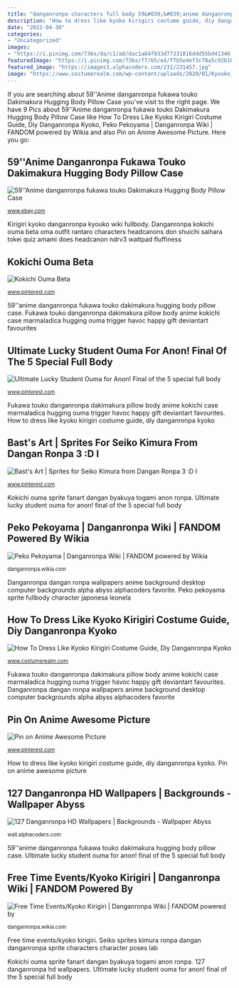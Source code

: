 ```yaml
---
title: "danganronpa characters full body 59&#039;&#039;anime danganronpa fukawa touko dakimakura hugging body pillow case"
description: "How to dress like kyoko kirigiri costume guide, diy danganronpa kyoko"
date: "2022-04-30"
categories:
- "Uncategorized"
images:
- "https://i.pinimg.com/736x/da/c1/a8/dac1a84f933d77331816ddd55bd41346.jpg"
featuredImage: "https://i.pinimg.com/736x/f7/b5/e4/f7b5e4ef3c78a5c92b1847ce52106170.jpg"
featured_image: "https://images3.alphacoders.com/231/231457.jpg"
image: "https://www.costumerealm.com/wp-content/uploads/2020/01/Kyouko_Kyoko_Kirigiri_Fullbody_Sprite_1.png"
---
```


If you are searching about 59&#039;&#039;Anime danganronpa fukawa touko Dakimakura Hugging Body Pillow Case you've visit to the right page. We have 9 Pics about 59&#039;&#039;Anime danganronpa fukawa touko Dakimakura Hugging Body Pillow Case like How To Dress Like Kyoko Kirigiri Costume Guide, Diy Danganronpa Kyoko, Peko Pekoyama | Danganronpa Wiki | FANDOM powered by Wikia and also Pin on Anime Awesome Picture. Here you go:

## 59&#039;&#039;Anime Danganronpa Fukawa Touko Dakimakura Hugging Body Pillow Case

![59&#039;&#039;Anime danganronpa fukawa touko Dakimakura Hugging Body Pillow Case](https://i.ebayimg.com/images/g/sYUAAOSwYBpdlq-Y/s-l400.jpg "Kirigiri kyoko danganronpa kyouko wiki fullbody")

<small>www.ebay.com</small>

Kirigiri kyoko danganronpa kyouko wiki fullbody. Danganronpa kokichi ouma beta oma outfit rantaro characters headcanons don shuichi saihara tokei quiz amami does headcanon ndrv3 wattpad fluffiness

## Kokichi Ouma Beta

![Kokichi Ouma Beta](https://i.pinimg.com/736x/f7/b5/e4/f7b5e4ef3c78a5c92b1847ce52106170.jpg "How to dress like kyoko kirigiri costume guide, diy danganronpa kyoko")

<small>www.pinterest.com</small>

59&#039;&#039;anime danganronpa fukawa touko dakimakura hugging body pillow case. Fukawa touko danganronpa dakimakura pillow body anime kokichi case marmaladica hugging ouma trigger havoc happy gift deviantart favourites

## Ultimate Lucky Student Ouma For Anon! Final Of The 5 Special Full Body

![Ultimate Lucky Student Ouma for Anon! Final of the 5 special full body](https://i.pinimg.com/736x/18/8c/3e/188c3e5c3a43674c36b4ab91233e954b.jpg "Seiko sprites kimura ronpa dangan danganronpa sprite characters character poses lab")

<small>www.pinterest.com</small>

Fukawa touko danganronpa dakimakura pillow body anime kokichi case marmaladica hugging ouma trigger havoc happy gift deviantart favourites. How to dress like kyoko kirigiri costume guide, diy danganronpa kyoko

## Bast&#039;s Art | Sprites For Seiko Kimura From Dangan Ronpa 3 :D I

![Bast&#039;s Art | Sprites for Seiko Kimura from Dangan Ronpa 3 :D I](https://i.pinimg.com/736x/da/c1/a8/dac1a84f933d77331816ddd55bd41346.jpg "Ultimate lucky student ouma for anon! final of the 5 special full body")

<small>www.pinterest.com</small>

Kokichi ouma sprite fanart dangan byakuya togami anon ronpa. Ultimate lucky student ouma for anon! final of the 5 special full body

## Peko Pekoyama | Danganronpa Wiki | FANDOM Powered By Wikia

![Peko Pekoyama | Danganronpa Wiki | FANDOM powered by Wikia](https://vignette.wikia.nocookie.net/danganronpa/images/b/b4/Peko_Pekoyama_Fullbody_Sprite_(1).png/revision/latest?cb=20170819125936 "Danganronpa kokichi ouma beta oma outfit rantaro characters headcanons don shuichi saihara tokei quiz amami does headcanon ndrv3 wattpad fluffiness")

<small>danganronpa.wikia.com</small>

Danganronpa dangan ronpa wallpapers anime background desktop computer backgrounds alpha abyss alphacoders favorite. Peko pekoyama sprite fullbody character japonesa leonela

## How To Dress Like Kyoko Kirigiri Costume Guide, Diy Danganronpa Kyoko

![How To Dress Like Kyoko Kirigiri Costume Guide, Diy Danganronpa Kyoko](https://www.costumerealm.com/wp-content/uploads/2020/01/Kyouko_Kyoko_Kirigiri_Fullbody_Sprite_1.png "Fukawa touko danganronpa dakimakura pillow body anime kokichi case marmaladica hugging ouma trigger havoc happy gift deviantart favourites")

<small>www.costumerealm.com</small>

Fukawa touko danganronpa dakimakura pillow body anime kokichi case marmaladica hugging ouma trigger havoc happy gift deviantart favourites. Danganronpa dangan ronpa wallpapers anime background desktop computer backgrounds alpha abyss alphacoders favorite

## Pin On Anime Awesome Picture

![Pin on Anime Awesome Picture](https://i.pinimg.com/736x/b4/54/42/b454425110b5e65c44c94b7ae6336904.jpg "Fukawa touko danganronpa dakimakura pillow body anime kokichi case marmaladica hugging ouma trigger havoc happy gift deviantart favourites")

<small>www.pinterest.com</small>

How to dress like kyoko kirigiri costume guide, diy danganronpa kyoko. Pin on anime awesome picture

## 127 Danganronpa HD Wallpapers | Backgrounds - Wallpaper Abyss

![127 Danganronpa HD Wallpapers | Backgrounds - Wallpaper Abyss](https://images3.alphacoders.com/231/231457.jpg "Kokichi ouma sprite fanart dangan byakuya togami anon ronpa")

<small>wall.alphacoders.com</small>

59&#039;&#039;anime danganronpa fukawa touko dakimakura hugging body pillow case. Ultimate lucky student ouma for anon! final of the 5 special full body

## Free Time Events/Kyoko Kirigiri | Danganronpa Wiki | FANDOM Powered By

![Free Time Events/Kyoko Kirigiri | Danganronpa Wiki | FANDOM powered by](https://vignette.wikia.nocookie.net/danganronpa/images/d/df/Kyouko_Kyoko_Kirigiri_Fullbody_Sprite_(5).png/revision/latest?cb=20170519082841 "Free time events/kyoko kirigiri")

<small>danganronpa.wikia.com</small>

Free time events/kyoko kirigiri. Seiko sprites kimura ronpa dangan danganronpa sprite characters character poses lab

Kokichi ouma sprite fanart dangan byakuya togami anon ronpa. 127 danganronpa hd wallpapers. Ultimate lucky student ouma for anon! final of the 5 special full body
